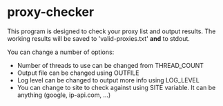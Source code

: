 # proxy-checker
This program is designed to check your proxy list and output results.
The working results will be saved to 'valid-proxies.txt' **and** to stdout.

You can change a number of options:
- Number of threads to use can be changed from THREAD_COUNT
- Output file can be changed using OUTFILE
- Log level can be changed to output more info using LOG_LEVEL
- You can change to site to check against using SITE variable. It can be anything (google, ip-api.com, ...)
